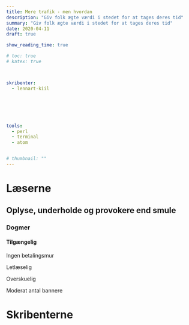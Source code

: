 ```yaml
---
title: Mere trafik - men hvordan
description: "Giv folk ægte værdi i stedet for at tages deres tid"
summary: "Giv folk ægte værdi i stedet for at tages deres tid"
date: 2020-04-11
draft: true

show_reading_time: true

# toc: true
# katex: true



skribenter:
  - lennart-kiil






tools:
  - perl
  - terminal
  - atom


# thumbnail: ""
---
```


# Læserne

## Oplyse, underholde og provokere end smule

### Dogmer

#### Tilgængelig

Ingen betalingsmur

Letlæselig

Overskuelig

Moderat antal bannere

# Skribenterne
